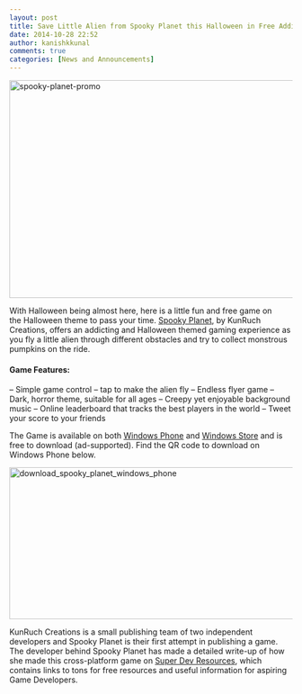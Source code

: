 ```yaml
---
layout: post
title: Save Little Alien from Spooky Planet this Halloween in Free Addicting Game
date: 2014-10-28 22:52
author: kanishkkunal
comments: true
categories: [News and Announcements]
---
```

<a href="http://apps.kunruchcreations.com/spooky_planet/" target="_blank"><img class="aligncenter size-full wp-image-1544" src="http://kunruchcreations.com/wp-content/uploads/2014/10/spooky-planet-promo.png" alt="spooky-planet-promo" width="700" height="387" /></a>

With Halloween being almost here, here is a little fun and free game on the Halloween theme to pass your time. <a href="http://apps.kunruchcreations.com/spooky_planet/" target="_blank">Spooky Planet</a>, by KunRuch Creations, offers an addicting and Halloween themed gaming experience as you fly a little alien through different obstacles and try to collect monstrous pumpkins on the ride.
<h4>Game Features:</h4>
– Simple game control – tap to make the alien fly
– Endless flyer game
– Dark, horror theme, suitable for all ages
– Creepy yet enjoyable background music
– Online leaderboard that tracks the best players in the world
– Tweet your score to your friends

The Game is available on both <a href="http://windowsphone.com/s?appid=545058ef-25fc-4af8-b91f-d1b6e7ec8d3c" target="_blank">Windows Phone</a> and <a href="http://apps.microsoft.com/windows/app/spooky-planet/1b675795-d4b5-43b5-aab4-ae09c7a9af03" target="_blank">Windows Store</a> and is free to download (ad-supported). Find the QR code to download on Windows Phone below.

<a href="http://windowsphone.com/s?appid=545058ef-25fc-4af8-b91f-d1b6e7ec8d3c" target="_blank"><img class="aligncenter size-full wp-image-1541" src="http://kunruchcreations.com/wp-content/uploads/2014/10/download_spooky_planet_windows_phone.png" alt="download_spooky_planet_windows_phone" width="530" height="270" /></a>

KunRuch Creations is a small publishing team of two independent developers and Spooky Planet is their first attempt in publishing a game. The developer behind Spooky Planet has made a detailed write-up of how she made this cross-platform game on <a href="http://superdevresources.com/cross-platform-game-using-gamemaker/" target="_blank">Super Dev Resources</a>, which contains links to tons for free resources and useful information for aspiring Game Developers.
